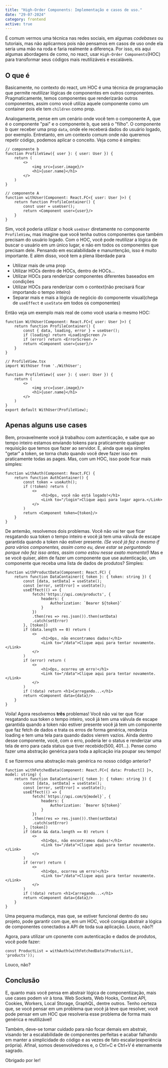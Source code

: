 ```yaml
---
title: "High-Order Components: Implementação e casos de uso."
date: "29-07-2024"
category: frontend
active: true
---
```



É comum vermos uma técnica nas redes sociais, em algumas _codebases_ ou tutoriais, mas não aplicarmos pois não pensamos em casos de uso onde ela seria uma mão na roda e faria realmente a diferença. Por isso, eis aqui algumas abordagens de como, no react, usar `High-Order Components`(HOC) para transformar seus códigos mais reutilizáveis e escaláveis.

## O que é

Basicamente, no contexto do react, um HOC é uma técnica de programação que permite reutilizar lógicas de componentes em outros componentes. Pragmaticamente, temos componentes que renderizarão outros componentes, assim como você utiliza aquele componente como um container pois ele tem `children` como prop. 

Analogamente, pense em um cenário onde você tem o componente A, que é o componente "pai" e o componente b, que será o "filho". O componente b quer receber uma prop `data`, onde ele receberá dados do usuário logado, por exemplo. Entretanto, em um contexto comum onde não queremos repetir código, podemos aplicar o conceito. Veja como é simples:

```tsx
// componente b
function ProfileView({ user }: { user: User }) {
    return (
        <>
            <img src={user.image}/>
            <h1>{user.name}</h1>
        </>
    )
}
```

```tsx
// componente A
function withUser(Component: React.FC<{ user: User }>) {
    return function ProfileContainer() {
        const user = useUser();
        return <Component user={user}/>
    }
}
```

Sim, você poderia utilizar o hook `useUser` diretamente no componente `ProfileView`, mas imagine que você tenha outros componentes que também precisam do usuário logado. Com o HOC, você pode reutilizar a lógica de buscar o usuário em um único lugar, e não em todos os componentes que precisam dele. Pensando em escalabilidade e manuntenção, isso é muito importante. E além disso, você tem a plena liberdade para 
- Utilizar mais de uma prop
- Utilizar HOCs dentro de HOCs, dentro de HOCs...
- Utilizar HOCs para renderizar componentes diferentes baseados em condições
- Utilizar HOCs para renderizar com o context(não precisará ficar importando o tempo inteiro)
- Separar mais e mais a lógica de negócio do componente visual(chega de `useEffect` e `useState` em todos os componentes)

Então veja um exemplo mais real de como você usaria o mesmo HOC:
```tsx
function WithUser(Component: React.FC<{ user: User }>) {
    return function ProfileContainer() {
        const { data, loading, error } = useUser();
        if (loading) return <LoadingScreen />
        if (error) return <ErrorScreen />
        return <Component user={user}/>
    }
}
```
```tsx
// ProfileView.tsx
import WithUser from './WithUser';

function ProfileView({ user }: { user: User }) {
    return (
        <>
            <img src={user.image}/>
            <h1>{user.name}</h1>
        </>
    )
}
export default WithUser(ProfileView);
```
## Apenas alguns use cases

Bem, provavelmente você já trabalhou com autenticação, e sabe que ao tempo inteiro estamos enviando tokens para praticamente qualquer requisição que temos que fazer ao servidor. E, ainda que seja simples "getar" a token, se torna chato quando você deve fazer isso em praticamente todas as pages. Mas, com um HOC, isso pode ficar mais simples:
```tsx
function withAuth(Component: React.FC) {
    return function AuthContainer() {
        const token = useAuth();
        if (!token) return (
            <>
                <h1>Ops, você não está logado!</h1>
                <Link to="/login">Clique aqui para logar agora.</Link>
            </>
        )
        return <Component token={token}/>
    }
}
```

De antemão, resolvemos dois problemas. Você não vai ter que ficar resgatando sua token o tempo inteiro e você já tem uma válvula de escape garantida quando a token não estiver presente. _(Se você já fez o mesmo if para vários componentes, assim como eu, deve estar se perguntando porque não fez isso antes, assim como estou nesse exato momento!)_ Mas e se você quiser, além de fazer um componente que use autenticação, um componente que receba uma lista de dados de produtos? Simples:
```tsx
function withProductData(Component: React.FC) {
    return function DataContainer({ token }: { token: string }) {
        const [data, setData] = useState();
        const [error, setError] = useState();
        useEffect(() => {
            fetch('https://api.com/products', {
                headers: {
                    Authorization: `Bearer ${token}`
                }
            })
            .then(res => res.json()).then(setData)
            .catch(setError)
        }, [token])
        if (data.length == 0) return (
            <>
                <h1>Ops, não encontramos dados!</h1>
                <Link to="/data">Clique aqui para tentar novamente.</Link>
            </>
        )
        if (error) return (
            <>
                <h1>Ops, ocorreu um erro!</h1>
                <Link to="/data">Clique aqui para tentar novamente.</Link>
            </>
        )
        if (!data) return <h1>Carregando...</h1>
        return <Component data={data}/>
    }
}
```

Voila! Agora resolvemos **três** problemas! Você não vai ter que ficar resgatando sua token o tempo inteiro, você já tem uma válvula de escape garantida quando a token não estiver presente você já tem um componente que faz fetch de dados e trata os erros de forma genérica, renderiza loading e tem uma tela para quando dados vierem vazios. Ainda dentro desse componente, você, com o erro, poderia ler o status e renderizar uma tela de erro para cada status que tiver recebido(500, 401...). Pense como fazer uma abstração genérica para toda a aplicação iria poupar seu tempo!

E se fizermos uma abstração mais genérica no nosso código anterior?
```tsx
function withFetchedData(Component: React.FC<{ data: Product[] }>, model: string) {
    return function DataContainer({ token }: { token: string }) {
        const [data, setData] = useState();
        const [error, setError] = useState();
        useEffect(() => {
            fetch(`https://api.com/${model}`, {
                headers: {
                    Authorization: `Bearer ${token}`
                }
            })
            .then(res => res.json()).then(setData)
            .catch(setError)
        }, [token])
        if (data && data.length == 0) return (
            <>
                <h1>Ops, não encontramos dados!</h1>
                <Link to="/data">Clique aqui para tentar novamente.</Link>
            </>
        )
        if (error) return (
            <>
                <h1>Ops, ocorreu um erro!</h1>
                <Link to="/data">Clique aqui para tentar novamente.</Link>
            </>
        )
        if (!data) return <h1>Carregando...</h1>
        return <Component data={data}/>
    }
}
```
Uma pequena mudança, mas que, se estiver funcional dentro do seu projeto, pode garantir com que, em um HOC, você consiga abstrair a lógica de componentes conectados a API de toda sua aplicação. Louco, não?!

Agora, para utilizar um cponente com autenticação e dados de produtos, você pode fazer:
```tsx
const ProductList = withAuth(withFetchedData(ProductList, 'products'));
```
Louco, não? 

## Conclusão

E, quanto mais você pensa em abstrair lógica de componentização, mais use cases podem vir à tona. Web Sockets, Web Hooks, Context API, Cookies, Workers, Local Storage, GraphQL, dentre outros. Tenho certeza que, se você pensar em um problema que você já teve que resolver, você pode pensar em um HOC que resolveria esse problema de forma mais genérica e reutilizável!

Também, deve-se tomar cuidado para não focar demais em abstrair, visando ter a escalabilidade de componentes perfeitas e acabar falhando em manter a simplicidade do código e as vezes de fato escalar(experiência própria). Afinal, somos desenvolvedores e, o Ctrl+C e Ctrl+V é eternamente sagrado.

Obrigado por ler!